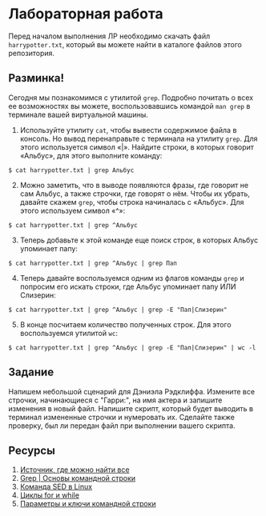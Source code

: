 # Лабораторная работа

Перед началом выполнения ЛР необходимо скачать файл ```harrypotter.txt```, который вы можете найти в каталоге файлов этого репозитория. 

## Разминка!

Сегодня мы познакомимся с утилитой ```grep```. Подробно почитать о всех ее возможностях вы можете, воспользовавшись командой ```man grep``` в терминале вашей виртуальной машины. 

1. Используйте утилиту ```cat```, чтобы вывести содержимое файла в консоль. Но вывод перенаправьте с терминала на утилиту ```grep```. Для этого используется символ «|».
Найдите строки, в которых говорит «Альбус», для этого выполните команду:
```
$ cat harrypotter.txt | grep Альбус
```
2. Можно заметить, что в выводе появляются фразы, где говорит не сам Альбус, а также строчки, где говорят о нём. Чтобы их убрать, давайте скажем ```grep```, чтобы строка начиналась c «Альбус». Для этого используем символ «^»:
```
$ cat harrypotter.txt | grep ^Альбус
```
3. Теперь добавьте к этой команде еще поиск строк, в которых Альбус упоминает папу:
```
$ cat harrypotter.txt | grep ^Альбус | grep Пап
```
4. Теперь давайте воспользуемся одним из флагов команды ```grep``` и попросим его искать строки, где Альбус упоминает папу ИЛИ Слизерин:
```
$ cat harrypotter.txt | grep ^Альбус | grep -E "Пап|Слизерин"
```
5. В конце посчитаем количество полученных строк. Для этого воспользуемся утилитой ```wc```:
```
$ cat harrypotter.txt | grep ^Альбус | grep -E "Пап|Слизерин" | wc -l
```

## Задание

Напишем небольшой сценарий для Дэниэла Рэдклиффа. Измените все строчки, начинающиеся с "Гарри:", на имя актера и запишите изменения в новый файл. Напишите скрипт, который будет выводить в терминал измененные строчки и нумеровать их. Сделайте также проверку, был ли передан файл при выполнении вашего скрипта.

## Ресурсы

1. [Источник, где можно найти все](https://www.google.ru/?hl=ru)
2. [Grep | Основы командной строки](https://ru.hexlet.io/courses/cli-basics/lessons/grep/theory_unit)
3. [Команда SED в Linux](https://habr.com/ru/companies/ruvds/articles/667490/)
4. [Циклы for и while](https://habr.com/ru/companies/ruvds/articles/325928/)
5. [Параметры и ключи командной строки](https://habr.com/ru/companies/ruvds/articles/326328/)
